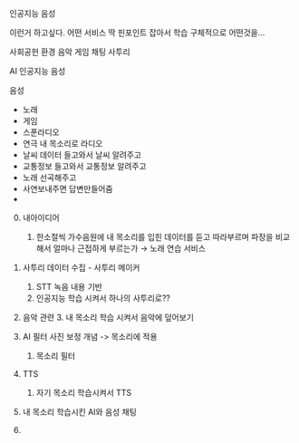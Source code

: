  
인공지능 음성

이런거 하고싶다.
어떤 서비스
딱 핀포인트 잡아서 학습
구체적으로 어떤것을...

사회공헌
환경
음악
게임
채팅
사투리


AI 인공지능 음성

음성
- 노래
- 게임
- 스푼라디오
- 연극
내 목소리로 라디오
- 날씨 데이터 들고와서 날씨 알려주고
- 교통정보 들고와서 교통정보 알려주고
- 노래 선곡해주고
- 사연보내주면 답변만들어줌
- 


0. 내아이디어
	1. 한소절씩 가수음원에 내 목소리를 입힌 데이터를 듣고 따라부르며 파장을 비교해서 얼마나 근접하게 부르는가 → 노래 연습 서비스

2. 사투리 데이터 수집 - 사투리 메이커
	1. STT 녹음 내용 기반
	2. 인공지능 학습 시켜서 하나의 사투리로??
3. 음악 관련
	3. 내 목소리 학습 시켜서 음악에 덮어보기
4. AI 필터 사진 보정 개념 -> 목소리에 적용
	1. 목소리 필터 
5. TTS
	1. 자기 목소리 학습시켜서 TTS
6. 내 목소리 학습시킨 AI와 음성 채팅
7. 